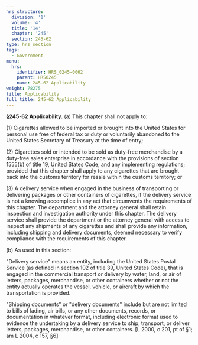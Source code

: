 ```yaml
---
hrs_structure:
  division: '1'
  volume: '4'
  title: '14'
  chapter: '245'
  section: 245-62
type: hrs_section
tags:
  - Government
menu:
  hrs:
    identifier: HRS_0245-0062
    parent: HRS0245
    name: 245-62 Applicability
weight: 78275
title: Applicability
full_title: 245-62 Applicability
---
```

**§245-62 Applicability.** (a) This chapter shall not apply to:

(1) Cigarettes allowed to be imported or brought into the United States for personal use free of federal tax or duty or voluntarily abandoned to the United States Secretary of Treasury at the time of entry;

(2) Cigarettes sold or intended to be sold as duty-free merchandise by a duty-free sales enterprise in accordance with the provisions of section 1555(b) of title 19, United States Code, and any implementing regulations; provided that this chapter shall apply to any cigarettes that are brought back into the customs territory for resale within the customs territory; or

(3) A delivery service when engaged in the business of transporting or delivering packages or other containers of cigarettes, if the delivery service is not a knowing accomplice in any act that circumvents the requirements of this chapter. The department and the attorney general shall retain inspection and investigation authority under this chapter. The delivery service shall provide the department or the attorney general with access to inspect any shipments of any cigarettes and shall provide any information, including shipping and delivery documents, deemed necessary to verify compliance with the requirements of this chapter.

(b) As used in this section:

"Delivery service" means an entity, including the United States Postal Service (as defined in section 102 of title 39, United States Code), that is engaged in the commercial transport or delivery by water, land, or air of letters, packages, merchandise, or other containers whether or not the entity actually operates the vessel, vehicle, or aircraft by which the transportation is provided.

"Shipping documents" or "delivery documents" include but are not limited to bills of lading, air bills, or any other documents, records, or documentation in whatever format, including electronic format used to evidence the undertaking by a delivery service to ship, transport, or deliver letters, packages, merchandise, or other containers. [L 2000, c 201, pt of §1; am L 2004, c 157, §6]